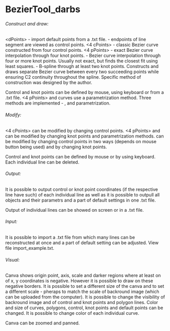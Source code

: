 # BezierTool_darbs


###### Construct and draw:

&lt;dPoints&gt; - import default points from a .txt file.
<Line segments> - endpoints of line segment are viewed as control points. 
<4 cPoints> - classic Bezier curve constructed from four control points.
<4 pPoints> - exact Bezier curve interpolation through four knot points.
<Least squares> - Bezier curve interpolation through four or more knot points. Usually not exact, but finds the closest fit using least squares.
<Composite> - B-spline through at least two knot points. Constructs and draws separate Bezier curve between every two succeeding points while ensuring C2 continuity throughout the spline. Specific method of construction was designed by the author.

Control and knot points can be defined by mouse, using keyboard or from a .txt file.
<4 pPoints> and <Least Squares> curves use a parametrization method. Three methods are implemented - <Uniform>, <Chord length> and <Centripental> parametrization.


###### Modify:

<4 cPoints> can be modified by changing control points.
<4 pPoints> and <Least Squares> can be modified by changing knot points and parametrization methods.
<Composite> can be modified by changing control points in two ways (depends on mouse button being used) and by changing knot points.

Control and knot points can be defined by mouse or by using keyboard.
Each individual line can be deleted.


###### Output:

It is possible to output control or knot point coordinates (if the respective line have such) of each individual line as well as it is possible to outpull all objects and their parametrs and a part of default settings in one .txt file.

Output of individual lines can be showed on screen or in a .txt file.


###### Input:

It is possible to import a .txt file from which many lines can be reconstructed at once and a part of default setting can be adjusted. View file import_example.txt.


###### Visual:

Canva shows origin point, axis, scale and darker regions where at least on of x, y coordinates is negative. However it is possible to draw on these negative borders.
It is possible to set a different size of the canva and to set a different scale - pheraps to match the scale of backround image (which can be uploaded from the computer).
It is possible to change the visibility of backround image and of control and knot points and polygon lines.
Color and size of curves, polygons, control, knot points and default points can be changed. It is possible to change color of each individual curve.

Canva can be zoomed and panned.

